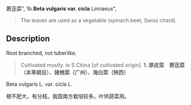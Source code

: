 莙荙菜",
1b.**Beta vulgaris var. cicla** Linnaeus",

> The leaves are used as a vegetable (spinach beet, Swiss chard).

## Description
Root branched, not tuberlike.

> Cultivated mostly.  in S China [of cultivated origin].
**1. 厚皮菜　莙荙菜（本草纲目）、猪乸菜（广州）、海白菜（陕西）**

Beta vulgaris L. var. cicla L.

根不肥大，有分枝。我国南方栽培较多。叶供蔬菜用。
